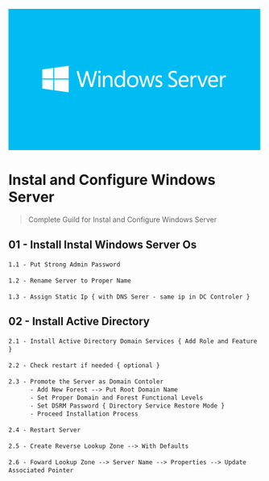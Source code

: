 ![Repo Image](https://github.com/lalantham/Widows-Server/blob/master/winserver.jpg)
# Instal and Configure Windows Server

>Complete Guild for Instal and Configure Windows Server

## 01 - Install Instal Windows Server Os

	1.1 - Put Strong Admin Password

	1.2 - Rename Server to Proper Name	  

	1.3 - Assign Static Ip { with DNS Serer - same ip in DC Controler }

## 02 - Install Active Directory

	2.1 - Install Active Directory Domain Services { Add Role and Feature }
  
 	2.2 - Check restart if needed { optional }
  
  	2.3 - Promote the Server as Domain Contoler
          - Add New Forest --> Put Root Domain Name
          - Set Proper Domain and Forest Functional Levels
          - Set DSRM Password { Directory Service Restore Mode }
          - Proceed Installation Process
	  
  	2.4 - Restart Server
  
  	2.5 - Create Reverse Lookup Zone --> With Defaults
  
  	2.6 - Foward Lookup Zone --> Server Name --> Properties --> Update Associated Pointer
  
  
